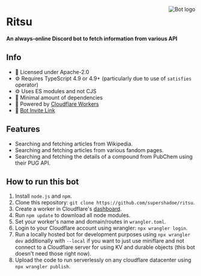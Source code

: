 <a href="https://discord.com/api/oauth2/authorize?client_id=776112201734815786&scope=applications.commands"><img src="https://cdn.discordapp.com/avatars/776112201734815786/b2b1856e81f0b0a1607756a76d1a3851.webp" alt="Bot logo" align="right"/></a>

# Ritsu
**An always-online Discord bot to fetch information from various API**

## Info
- 📄 Licensed under Apache-2.0
- ⚙️ Requires TypeScript 4.9 or 4.9+ (particularly due to use of `satisfies` operator)
- ⚙️ Uses ES modules and not CJS
- 🚀 Minimal amount of dependencies
- 🔶 Powered by [Cloudflare Workers](https://workers.cloudflare.com)
- 🔗 [Bot Invite Link](https://discord.com/api/oauth2/authorize?client_id=776112201734815786&permissions=0&scope=bot%20applications.commands)

## Features
- Searching and fetching articles from Wikipedia.
- Searching and fetching articles from various fandom pages.
- Searching and fetching the details of a compound from PubChem using their PUG API.

## How to run this bot
1. Install `node.js` and `npm`.
2. Clone this repository: `git clone https://github.com/supershadoe/ritsu`.
3. Create a worker in Cloudflare's [dashboard](https://dash.cloudflare.com).
4. Run `npm update` to download all node modules.
5. Set your worker's name and domain/routes in `wrangler.toml`.
6. Login to your Cloudflare account using wrangler: `npx wrangler login`.
7. Run a locally hosted bot for development purposes using `npx wrangler dev` additionally with `--local` if you want to just use miniflare and not connect to a Cloudflare server for using KV and durable objects (this bot doesn't need those right now).
8. Upload the code to run serverlessly on any cloudflare datacenter using `npx wrangler publish`.
